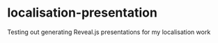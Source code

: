 # localisation-presentation
Testing out generating Reveal.js presentations for my localisation work
